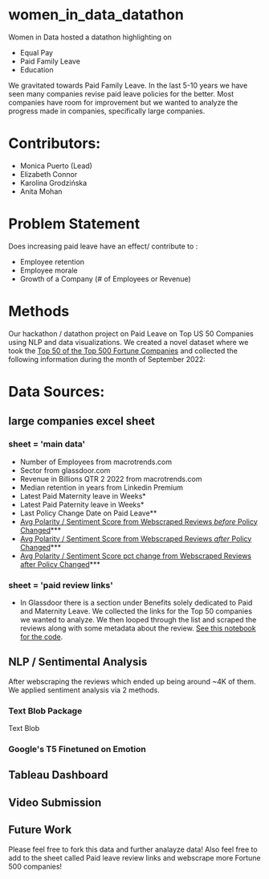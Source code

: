 # women_in_data_datathon
Women in Data hosted a datathon highlighting on 
+ Equal Pay
+ Paid Family Leave
+ Education

We gravitated towards Paid Family Leave. In the last 5-10 years we have seen many companies revise paid leave policies for the better. Most companies have room for improvement but we wanted to analyze the progress made in companies, specifically large companies. 

# Contributors:
+ Monica Puerto (Lead) 
+ Elizabeth Connor 
+ Karolina Grodzińska
+ Anita Mohan

# Problem Statement

Does increasing paid leave have an effect/ contribute to :
+ Employee retention
+ Employee morale
+ Growth of a Company (# of Employees or Revenue)

# Methods
Our hackathon / datathon project on Paid Leave on Top US 50 Companies using NLP and data visualizations.
We created a novel dataset where we took the [Top 50 of the Top 500 Fortune Companies](https://www.zyxware.com/articles/4344/list-of-fortune-500-companies-and-their-websites) and collected the following information during the month of September 2022:

# Data Sources:

## large companies excel sheet
### sheet = 'main data'
+ Number of Employees from macrotrends.com
+ Sector from glassdoor.com
+ Revenue in Billions QTR 2 2022 from macrotrends.com
+ Median retention in years from Linkedin Premium
+ Latest Paid Maternity leave in Weeks*
+ Latest Paid Paternity leave in Weeks*
+ Last Policy Change Date on Paid Leave**
+ [Avg Polarity / Sentiment Score from Webscraped Reviews *before* Policy Changed](https://github.com/monipip3/women_in_data_datathon/blob/main/sentiment_analysis.ipynb)***
+ [Avg Polarity / Sentiment Score from Webscraped Reviews *after* Policy Changed](https://github.com/monipip3/women_in_data_datathon/blob/main/sentiment_analysis.ipynb)***
+ [Avg Polarity / Sentiment Score pct change from Webscraped Reviews after Policy Changed](https://github.com/monipip3/women_in_data_datathon/blob/main/sentiment_analysis.ipynb)***

### sheet = 'paid review links'

+ In Glassdoor there is a section under Benefits solely dedicated to Paid and Maternity Leave. We collected the links for the Top 50 companies we wanted to analyze. We then looped through the list and scraped the reviews along with some metadata about the review. [See this notebook for the code](https://github.com/monipip3/women_in_data_datathon/blob/main/Scraping_Glassdoor_Company_Reviews_parental_leave_only.ipynb).

## NLP / Sentimental Analysis

After webscraping the reviews which ended up being around ~4K of them. We applied sentiment analysis via 2 methods.

### Text Blob Package

Text Blob

### Google's T5 Finetuned on Emotion


## Tableau Dashboard


## Video Submission



## Future Work

Please feel free to fork this data and further analayze data! Also feel free to add to the sheet called Paid leave review links and webscrape more Fortune 500 companies!


